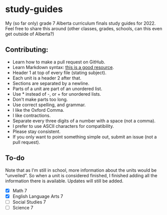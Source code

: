 # study-guides

My (so far only) grade 7 Alberta curriculum finals study guides for 2022. Feel free to share this around (other classes, grades, schools, can this even get outside of Alberta?)

## Contributing:

* Learn how to make a pull request on GitHub.
* Learn Markdown syntax: [this is a good resource](https://learnxinyminutes.com/docs/markdown/).
* Header 1 at top of every file (stating subject).
* Each unit is a header 2 after that.
* Sections are separated by a newline.
* Parts of a unit are part of an unordered list.
* Use * instead of -, or + for unordered lists.
* Don't make parts too long.
* Use correct spelling, and grammar.
* I like the Oxford Comma.
* I like contractions.
* Separate every three digits of a number with a space (not a comma).
* I prefer to use ASCII characters for compatibility.
* Please stay consistent.
* If you only want to point something simple out, submit an issue (not a pull request).

## To-do

Note that as I'm still in school, more information about the units would be "unveiled". So when a unit is considered finished, I finished adding all the information there is available. Updates will still be added.
* [x] Math 7
* [x] English Language Arts 7
* [ ] Social Studies 7
* [ ] Science 7

